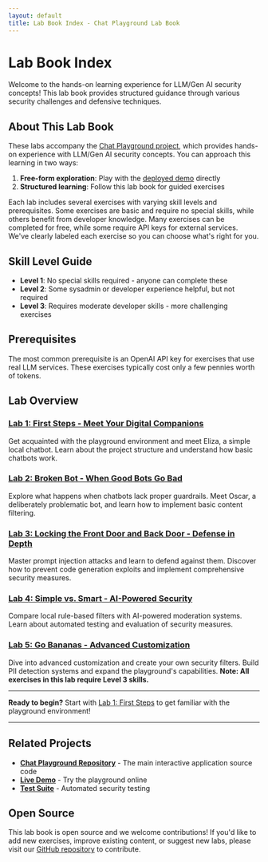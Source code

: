 ```yaml
---
layout: default
title: Lab Book Index - Chat Playground Lab Book
---
```


# Lab Book Index

Welcome to the hands-on learning experience for LLM/Gen AI security concepts! This lab book provides structured guidance through various security challenges and defensive techniques.

## About This Lab Book

These labs accompany the [Chat Playground project](https://github.com/virtualsteve-star/chat-playground), which provides hands-on experience with LLM/Gen AI security concepts. You can approach this learning in two ways:

1. **Free-form exploration**: Play with the [deployed demo](https://virtualsteve-star.github.io/chat-playground/) directly
2. **Structured learning**: Follow this lab book for guided exercises

Each lab includes several exercises with varying skill levels and prerequisites. Some exercises are basic and require no special skills, while others benefit from developer knowledge. Many exercises can be completed for free, while some require API keys for external services. We've clearly labeled each exercise so you can choose what's right for you.

## Skill Level Guide

- **Level 1**: No special skills required - anyone can complete these
- **Level 2**: Some sysadmin or developer experience helpful, but not required
- **Level 3**: Requires moderate developer skills - more challenging exercises

## Prerequisites

The most common prerequisite is an OpenAI API key for exercises that use real LLM services. These exercises typically cost only a few pennies worth of tokens.

## Lab Overview

### [Lab 1: First Steps - Meet Your Digital Companions](lab1-firststeps/)
Get acquainted with the playground environment and meet Eliza, a simple local chatbot. Learn about the project structure and understand how basic chatbots work.

### [Lab 2: Broken Bot - When Good Bots Go Bad](lab2-brokenbot/)
Explore what happens when chatbots lack proper guardrails. Meet Oscar, a deliberately problematic bot, and learn how to implement basic content filtering.

### [Lab 3: Locking the Front Door and Back Door - Defense in Depth](lab3-defenseindepth/)
Master prompt injection attacks and learn to defend against them. Discover how to prevent code generation exploits and implement comprehensive security measures.

### [Lab 4: Simple vs. Smart - AI-Powered Security](lab4-simplevssmart/)
Compare local rule-based filters with AI-powered moderation systems. Learn about automated testing and evaluation of security measures.

### [Lab 5: Go Bananas - Advanced Customization](lab5-gobananas/)
Dive into advanced customization and create your own security filters. Build PII detection systems and expand the playground's capabilities. **Note: All exercises in this lab require Level 3 skills.**

---

**Ready to begin?** Start with [Lab 1: First Steps](lab1-firststeps/) to get familiar with the playground environment!

---

## Related Projects

- **[Chat Playground Repository](https://github.com/virtualsteve-star/chat-playground)** - The main interactive application source code
- **[Live Demo](https://virtualsteve-star.github.io/chat-playground/)** - Try the playground online
- **[Test Suite](https://virtualsteve-star.github.io/chat-playground/tests/)** - Automated security testing

## Open Source

This lab book is open source and we welcome contributions! If you'd like to add new exercises, improve existing content, or suggest new labs, please visit our [GitHub repository](https://github.com/virtualsteve-star/chat-playground-lab-book) to contribute. 